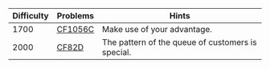 | Difficulty | Problems | Hints |
| -------- | -------- | -------- |
| 1700 | [CF1056C](https://codeforces.com/problemset/problem/1056/C) | Make use of your advantage. |
| 2000 | [CF82D](https://codeforces.com/problemset/problem/82/D) | The pattern of the queue of customers is special. |